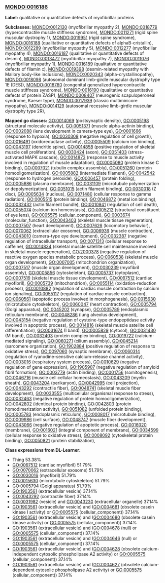 
### [MONDO:0016186](http://purl.obolibrary.org/obo/MONDO_0016186)
**Label:** qualitative or quantitative defects of myofibrillar proteins

**Subclasses:** [MONDO:0012130](http://purl.obolibrary.org/obo/MONDO_0012130) (myofibrillar myopathy 2), [MONDO:0018779](http://purl.obolibrary.org/obo/MONDO_0018779) (hypercontractile muscle stiffness syndrome), [MONDO:0011271](http://purl.obolibrary.org/obo/MONDO_0011271) (rigid spine muscular dystrophy 1), [MONDO:0019951](http://purl.obolibrary.org/obo/MONDO_0019951) (rigid spine syndrome), [MONDO:0016188](http://purl.obolibrary.org/obo/MONDO_0016188) (qualitative or quantitative defects of alphaB-cristallin), [MONDO:0012289](http://purl.obolibrary.org/obo/MONDO_0012289) (myofibrillar myopathy 5), [MONDO:0012277](http://purl.obolibrary.org/obo/MONDO_0012277) (myofibrillar myopathy 4), [MONDO:0016187](http://purl.obolibrary.org/obo/MONDO_0016187) (qualitative or quantitative defects of desmin), [MONDO:0013472](http://purl.obolibrary.org/obo/MONDO_0013472) (myofibrillar myopathy 7), [MONDO:0011076](http://purl.obolibrary.org/obo/MONDO_0011076) (myofibrillar myopathy 1), [MONDO:0016189](http://purl.obolibrary.org/obo/MONDO_0016189) (qualitative or quantitative defects of filamin c), [MONDO:0019398](http://purl.obolibrary.org/obo/MONDO_0019398) (desmin-related myopathy with Mallory body-like inclusions), [MONDO:0020343](http://purl.obolibrary.org/obo/MONDO_0020343) (alpha-crystallinopathy), [MONDO:0018098](http://purl.obolibrary.org/obo/MONDO_0018098) (autosomal dominant limb-girdle muscular dystrophy type 1E (DES)), [MONDO:0018780](http://purl.obolibrary.org/obo/MONDO_0018780) (congenital generalized hypercontractile muscle stiffness syndrome), [MONDO:0016190](http://purl.obolibrary.org/obo/MONDO_0016190) (qualitative or quantitative defects of protein ZASP), [MONDO:0008407](http://purl.obolibrary.org/obo/MONDO_0008407) (neurogenic scapuloperoneal syndrome, Kaeser type), [MONDO:0017939](http://purl.obolibrary.org/obo/MONDO_0017939) (classic multiminicore myopathy), [MONDO:0014129](http://purl.obolibrary.org/obo/MONDO_0014129) (autosomal recessive limb-girdle muscular dystrophy type 2R), 

**Mapped go classes:** [GO:0014069](http://purl.obolibrary.org/obo/GO_0014069) (postsynaptic density), [GO:0005198](http://purl.obolibrary.org/obo/GO_0005198) (structural molecule activity), [GO:0051371](http://purl.obolibrary.org/obo/GO_0051371) (muscle alpha-actinin binding), [GO:0002088](http://purl.obolibrary.org/obo/GO_0002088) (lens development in camera-type eye), [GO:0001666](http://purl.obolibrary.org/obo/GO_0001666) (response to hypoxia), [GO:0030308](http://purl.obolibrary.org/obo/GO_0030308) (negative regulation of cell growth), [GO:0016491](http://purl.obolibrary.org/obo/GO_0016491) (oxidoreductase activity), [GO:0005509](http://purl.obolibrary.org/obo/GO_0005509) (calcium ion binding), [GO:0043197](http://purl.obolibrary.org/obo/GO_0043197) (dendritic spine), [GO:0014858](http://purl.obolibrary.org/obo/GO_0014858) (positive regulation of skeletal muscle cell proliferation), [GO:0030424](http://purl.obolibrary.org/obo/GO_0030424) (axon), [GO:0051403](http://purl.obolibrary.org/obo/GO_0051403) (stress-activated MAPK cascade), [GO:0014873](http://purl.obolibrary.org/obo/GO_0014873) (response to muscle activity involved in regulation of muscle adaptation), [GO:0005080](http://purl.obolibrary.org/obo/GO_0005080) (protein kinase C binding), [GO:0007021](http://purl.obolibrary.org/obo/GO_0007021) (tubulin complex assembly), [GO:0051260](http://purl.obolibrary.org/obo/GO_0051260) (protein homooligomerization), [GO:0005882](http://purl.obolibrary.org/obo/GO_0005882) (intermediate filament), [GO:0042542](http://purl.obolibrary.org/obo/GO_0042542) (response to hydrogen peroxide), [GO:0006457](http://purl.obolibrary.org/obo/GO_0006457) (protein folding), [GO:0005886](http://purl.obolibrary.org/obo/GO_0005886) (plasma membrane), [GO:0031109](http://purl.obolibrary.org/obo/GO_0031109) (microtubule polymerization or depolymerization), [GO:0051015](http://purl.obolibrary.org/obo/GO_0051015) (actin filament binding), [GO:0030018](http://purl.obolibrary.org/obo/GO_0030018) (Z disc), [GO:0005634](http://purl.obolibrary.org/obo/GO_0005634) (nucleus), [GO:0071480](http://purl.obolibrary.org/obo/GO_0071480) (cellular response to gamma radiation), [GO:0005515](http://purl.obolibrary.org/obo/GO_0005515) (protein binding), [GO:0046872](http://purl.obolibrary.org/obo/GO_0046872) (metal ion binding), [GO:0032432](http://purl.obolibrary.org/obo/GO_0032432) (actin filament bundle), [GO:0010941](http://purl.obolibrary.org/obo/GO_0010941) (regulation of cell death), [GO:0055074](http://purl.obolibrary.org/obo/GO_0055074) (calcium ion homeostasis), [GO:0005212](http://purl.obolibrary.org/obo/GO_0005212) (structural constituent of eye lens), [GO:0005575](http://purl.obolibrary.org/obo/GO_0005575) (cellular_component), [GO:0003674](http://purl.obolibrary.org/obo/GO_0003674) (molecular_function), [GO:0043403](http://purl.obolibrary.org/obo/GO_0043403) (skeletal muscle tissue regeneration), [GO:0007507](http://purl.obolibrary.org/obo/GO_0007507) (heart development), [GO:0007626](http://purl.obolibrary.org/obo/GO_0007626) (locomotory behavior), [GO:0070062](http://purl.obolibrary.org/obo/GO_0070062) (extracellular exosome), [GO:0006936](http://purl.obolibrary.org/obo/GO_0006936) (muscle contraction), [GO:0043010](http://purl.obolibrary.org/obo/GO_0043010) (camera-type eye development), [GO:0032387](http://purl.obolibrary.org/obo/GO_0032387) (negative regulation of intracellular transport), [GO:0071313](http://purl.obolibrary.org/obo/GO_0071313) (cellular response to caffeine), [GO:0014834](http://purl.obolibrary.org/obo/GO_0014834) (skeletal muscle satellite cell maintenance involved in skeletal muscle regeneration), [GO:2000378](http://purl.obolibrary.org/obo/GO_2000378) (negative regulation of reactive oxygen species metabolic process), [GO:0060538](http://purl.obolibrary.org/obo/GO_0060538) (skeletal muscle organ development), [GO:0007005](http://purl.obolibrary.org/obo/GO_0007005) (mitochondrion organization), [GO:0007517](http://purl.obolibrary.org/obo/GO_0007517) (muscle organ development), [GO:0030239](http://purl.obolibrary.org/obo/GO_0030239) (myofibril assembly), [GO:0005856](http://purl.obolibrary.org/obo/GO_0005856) (cytoskeleton), [GO:0005737](http://purl.obolibrary.org/obo/GO_0005737) (cytoplasm), [GO:0007519](http://purl.obolibrary.org/obo/GO_0007519) (skeletal muscle tissue development), [GO:0097512](http://purl.obolibrary.org/obo/GO_0097512) (cardiac myofibril), [GO:0005739](http://purl.obolibrary.org/obo/GO_0005739) (mitochondrion), [GO:0055114](http://purl.obolibrary.org/obo/GO_0055114) (oxidation-reduction process), [GO:0010882](http://purl.obolibrary.org/obo/GO_0010882) (regulation of cardiac muscle contraction by calcium ion signaling), [GO:0055117](http://purl.obolibrary.org/obo/GO_0055117) (regulation of cardiac muscle contraction), [GO:0060561](http://purl.obolibrary.org/obo/GO_0060561) (apoptotic process involved in morphogenesis), [GO:0015630](http://purl.obolibrary.org/obo/GO_0015630) (microtubule cytoskeleton), [GO:0060047](http://purl.obolibrary.org/obo/GO_0060047) (heart contraction), [GO:0005794](http://purl.obolibrary.org/obo/GO_0005794) (Golgi apparatus), [GO:0045202](http://purl.obolibrary.org/obo/GO_0045202) (synapse), [GO:0005789](http://purl.obolibrary.org/obo/GO_0005789) (endoplasmic reticulum membrane), [GO:0048286](http://purl.obolibrary.org/obo/GO_0048286) (lung alveolus development), [GO:0043154](http://purl.obolibrary.org/obo/GO_0043154) (negative regulation of cysteine-type endopeptidase activity involved in apoptotic process), [GO:0014816](http://purl.obolibrary.org/obo/GO_0014816) (skeletal muscle satellite cell differentiation), [GO:0031674](http://purl.obolibrary.org/obo/GO_0031674) (I band), [GO:0005829](http://purl.obolibrary.org/obo/GO_0005829) (cytosol), [GO:0031430](http://purl.obolibrary.org/obo/GO_0031430) (M band), [GO:0032403](http://purl.obolibrary.org/obo/GO_0032403) (protein complex binding), [GO:0019722](http://purl.obolibrary.org/obo/GO_0019722) (calcium-mediated signaling), [GO:0060271](http://purl.obolibrary.org/obo/GO_0060271) (cilium assembly), [GO:0045214](http://purl.obolibrary.org/obo/GO_0045214) (sarcomere organization), [GO:1902884](http://purl.obolibrary.org/obo/GO_1902884) (positive regulation of response to oxidative stress), [GO:0097060](http://purl.obolibrary.org/obo/GO_0097060) (synaptic membrane), [GO:0060314](http://purl.obolibrary.org/obo/GO_0060314) (regulation of ryanodine-sensitive calcium-release channel activity), [GO:0003016](http://purl.obolibrary.org/obo/GO_0003016) (respiratory system process), [GO:0010629](http://purl.obolibrary.org/obo/GO_0010629) (negative regulation of gene expression), [GO:1905907](http://purl.obolibrary.org/obo/GO_1905907) (negative regulation of amyloid fibril formation), [GO:0003779](http://purl.obolibrary.org/obo/GO_0003779) (actin binding), [GO:0001756](http://purl.obolibrary.org/obo/GO_0001756) (somitogenesis), [GO:0046716](http://purl.obolibrary.org/obo/GO_0046716) (muscle cell cellular homeostasis), [GO:0043209](http://purl.obolibrary.org/obo/GO_0043209) (myelin sheath), [GO:0043204](http://purl.obolibrary.org/obo/GO_0043204) (perikaryon), [GO:0042995](http://purl.obolibrary.org/obo/GO_0042995) (cell projection), [GO:0043292](http://purl.obolibrary.org/obo/GO_0043292) (contractile fiber), [GO:0048741](http://purl.obolibrary.org/obo/GO_0048741) (skeletal muscle fiber development), [GO:0033555](http://purl.obolibrary.org/obo/GO_0033555) (multicellular organismal response to stress), [GO:0032463](http://purl.obolibrary.org/obo/GO_0032463) (negative regulation of protein homooligomerization), [GO:0042802](http://purl.obolibrary.org/obo/GO_0042802) (identical protein binding), [GO:0042803](http://purl.obolibrary.org/obo/GO_0042803) (protein homodimerization activity), [GO:0051082](http://purl.obolibrary.org/obo/GO_0051082) (unfolded protein binding), [GO:0005783](http://purl.obolibrary.org/obo/GO_0005783) (endoplasmic reticulum), [GO:0008017](http://purl.obolibrary.org/obo/GO_0008017) (microtubule binding), [GO:0009986](http://purl.obolibrary.org/obo/GO_0009986) (cell surface), [GO:0048747](http://purl.obolibrary.org/obo/GO_0048747) (muscle fiber development), [GO:0043066](http://purl.obolibrary.org/obo/GO_0043066) (negative regulation of apoptotic process), [GO:0016020](http://purl.obolibrary.org/obo/GO_0016020) (membrane), [GO:0016021](http://purl.obolibrary.org/obo/GO_0016021) (integral component of membrane), [GO:0034599](http://purl.obolibrary.org/obo/GO_0034599) (cellular response to oxidative stress), [GO:0008092](http://purl.obolibrary.org/obo/GO_0008092) (cytoskeletal protein binding), [GO:0050821](http://purl.obolibrary.org/obo/GO_0050821) (protein stabilization), 

**Class expressions from DL-Learner:**

- Thing 53.38%
- [GO:0097512](http://purl.obolibrary.org/obo/GO_0097512) (cardiac myofibril) 51.79%
- [GO:0070062](http://purl.obolibrary.org/obo/GO_0070062) (extracellular exosome) 51.79%
- [GO:0030016](http://purl.obolibrary.org/obo/GO_0030016) (myofibril) 51.79%
- [GO:0015630](http://purl.obolibrary.org/obo/GO_0015630) (microtubule cytoskeleton) 51.79%
- [GO:0005794](http://purl.obolibrary.org/obo/GO_0005794) (Golgi apparatus) 51.79%
- [GO:1903561](http://purl.obolibrary.org/obo/GO_1903561) (extracellular vesicle) 37.14%
- [GO:0043292](http://purl.obolibrary.org/obo/GO_0043292) (contractile fiber) 37.14%
- [GO:0031982](http://purl.obolibrary.org/obo/GO_0031982) (vesicle) and [GO:0043230](http://purl.obolibrary.org/obo/GO_0043230) (extracellular organelle) 37.14%
- [GO:1903561](http://purl.obolibrary.org/obo/GO_1903561) (extracellular vesicle) and ([GO:0004681](http://purl.obolibrary.org/obo/GO_0004681) (obsolete casein kinase I activity) or [GO:0005575](http://purl.obolibrary.org/obo/GO_0005575) (cellular_component)) 37.14%
- [GO:1903561](http://purl.obolibrary.org/obo/GO_1903561) (extracellular vesicle) and ([GO:0004680](http://purl.obolibrary.org/obo/GO_0004680) (obsolete casein kinase activity) or [GO:0005575](http://purl.obolibrary.org/obo/GO_0005575) (cellular_component)) 37.14%
- [GO:1903561](http://purl.obolibrary.org/obo/GO_1903561) (extracellular vesicle) and ([GO:0004678](http://purl.obolibrary.org/obo/GO_0004678) (null) or [GO:0005575](http://purl.obolibrary.org/obo/GO_0005575) (cellular_component)) 37.14%
- [GO:1903561](http://purl.obolibrary.org/obo/GO_1903561) (extracellular vesicle) and ([GO:0004646](http://purl.obolibrary.org/obo/GO_0004646) (null) or [GO:0005575](http://purl.obolibrary.org/obo/GO_0005575) (cellular_component)) 37.14%
- [GO:1903561](http://purl.obolibrary.org/obo/GO_1903561) (extracellular vesicle) and ([GO:0004628](http://purl.obolibrary.org/obo/GO_0004628) (obsolete calcium-independent cytosolic phospholipase A2 activity) or [GO:0005575](http://purl.obolibrary.org/obo/GO_0005575) (cellular_component)) 37.14%
- [GO:1903561](http://purl.obolibrary.org/obo/GO_1903561) (extracellular vesicle) and ([GO:0004627](http://purl.obolibrary.org/obo/GO_0004627) (obsolete calcium-dependent cytosolic phospholipase A2 activity) or [GO:0005575](http://purl.obolibrary.org/obo/GO_0005575) (cellular_component)) 37.14%


